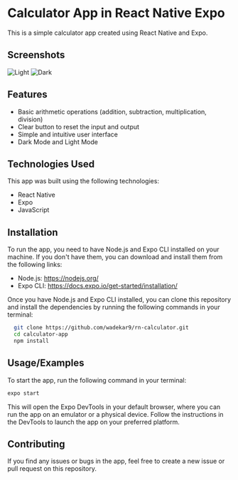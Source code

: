 
# Calculator App in React Native Expo

This is a simple calculator app created using React Native and Expo.

## Screenshots
![Light](https://user-images.githubusercontent.com/107600846/236692875-53a548be-c625-46ee-bd2d-b1bb7232b3b2.png)
![Dark](https://user-images.githubusercontent.com/107600846/236692876-67d99166-5c68-4197-b88e-c2a9eaf9d1a8.png)


## Features

- Basic arithmetic operations (addition, subtraction, multiplication, division)
- Clear button to reset the input and output
- Simple and intuitive user interface
- Dark Mode and Light Mode

## Technologies Used

This app was built using the following technologies:

- React Native
- Expo
- JavaScript

## Installation

To run the app, you need to have Node.js and Expo CLI installed on your machine. If you don't have them, you can download and install them from the following links:

- Node.js: https://nodejs.org/
- Expo CLI: https://docs.expo.io/get-started/installation/

Once you have Node.js and Expo CLI installed, you can clone this repository and install the dependencies by running the following commands in your terminal:

```bash
  git clone https://github.com/wadekar9/rn-calculator.git
  cd calculator-app
  npm install
```
    
## Usage/Examples

To start the app, run the following command in your terminal:

```bash
expo start
```

This will open the Expo DevTools in your default browser, where you can run the app on an emulator or a physical device. Follow the instructions in the DevTools to launch the app on your preferred platform.



## Contributing

If you find any issues or bugs in the app, feel free to create a new issue or pull request on this repository.
